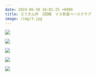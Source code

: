 ```yaml
---
date: 2024-06-30 16:01:25 +0900
title: ろうきん杯　3回戦　ＶＳ弥富ベースクラブ
image: /img/3.jpg
---
```

![](/img/1.jpg)

![](/img/2.jpg)

![](/img/6.jpg)

![](/img/4.jpg)

![](/img/5.jpg)
